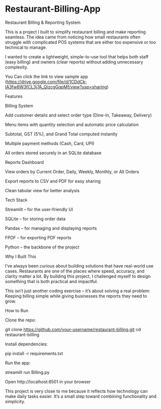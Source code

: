 # Restaurant-Billing-App

Restaurant Billing & Reporting System

This is a project I built to simplify restaurant billing and make reporting seamless. The idea came from noticing how small restaurants often struggle with complicated POS systems that are either too expensive or too technical to manage.

I wanted to create a lightweight, simple-to-use tool that helps both staff (easy billing) and owners (clear reports) without adding unnecessary complexity.

You Can click the link to view sample app
(https://drive.google.com/file/d/1CDdCk-IA3fw6W3fCL3j7A_QjzcgGqpMf/view?usp=sharing)


Features

Billing System

Add customer details and select order type (Dine-In, Takeaway, Delivery)

Menu items with quantity selection and automatic price calculation

Subtotal, GST (5%), and Grand Total computed instantly

Multiple payment methods (Cash, Card, UPI)

All orders stored securely in an SQLite database


Reports Dashboard

View orders by Current Order, Daily, Weekly, Monthly, or All Orders

Export reports to CSV and PDF for easy sharing

Clean tabular view for better analysis



Tech Stack

Streamlit – for the user-friendly UI

SQLite – for storing order data

Pandas – for managing and displaying reports

FPDF – for exporting PDF reports

Python – the backbone of the project



Why I Built This

I’ve always been curious about building solutions that have real-world use cases. Restaurants are one of the places where speed, accuracy, and clarity matter a lot. By building this project, I challenged myself to design something that is both practical and impactful.

This isn’t just another coding exercise – it’s about solving a real problem:
Keeping billing simple while giving businesses the reports they need to grow.

 How to Run


Clone the repo:

git clone https://github.com/your-username/restaurant-billing.git
cd restaurant-billing


Install dependencies:

pip install -r requirements.txt



Run the app:

streamlit run Billing.py



Open http://localhost:8501 in your browser

This project is very close to me because it reflects how technology can make daily tasks easier. It’s a small step toward combining functionality and simplicity.
